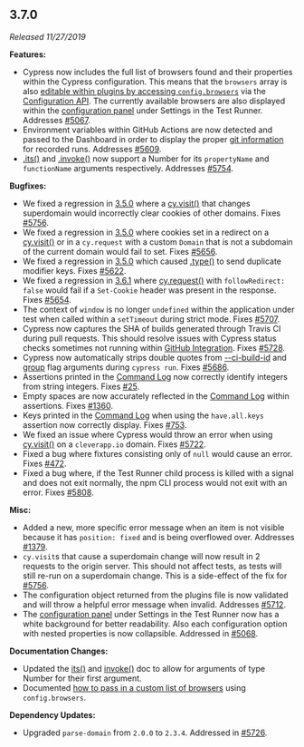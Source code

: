 ## 3.7.0

_Released 11/27/2019_

**Features:**

- Cypress now includes the full list of browsers found and their properties within the Cypress configuration. This means that the `browsers` array is also [editable within plugins by accessing `config.browsers`](/guides/guides/launching-browsers#Customize-available-browsers) via the [Configuration API](/api/plugins/configuration-api). The currently available browsers are also displayed within the [configuration panel](/guides/references/configuration#Resolved-Configuration) under Settings in the Test Runner. Addresses [#5067](https://github.com/cypress-io/cypress/issues/5067).
- Environment variables within GitHub Actions are now detected and passed to the Dashboard in order to display the proper [git information](/guides/continuous-integration/continuous-integration-introduction#Git-information) for recorded runs. Addresses [#5609](https://github.com/cypress-io/cypress/issues/5609).
- [.its()](/api/commands/its) and [.invoke()](/api/commands/invoke) now support a Number for its `propertyName` and `functionName` arguments respectively. Addresses [#5754](https://github.com/cypress-io/cypress/issues/5754).

**Bugfixes:**

- We fixed a regression in [3.5.0](#3-5-0) where a [cy.visit()](/api/commands/visit) that changes superdomain would incorrectly clear cookies of other domains. Fixes [#5756](https://github.com/cypress-io/cypress/issues/5756).
- We fixed a regression in [3.5.0](#3-5-0) where cookies set in a redirect on a [cy.visit()](/api/commands/visit) or in a `cy.request` with a custom `Domain` that is not a subdomain of the current domain would fail to set. Fixes [#5656](https://github.com/cypress-io/cypress/issues/5656).
- We fixed a regression in [3.5.0](#3-5-0) which caused [.type()](/api/commands/type) to send duplicate modifier keys. Fixes [#5622](https://github.com/cypress-io/cypress/issues/5622).
- We fixed a regression in [3.6.1](#3-6-1) where [cy.request()](/api/commands/request) with `followRedirect: false` would fail if a `Set-Cookie` header was present in the response. Fixes [#5654](https://github.com/cypress-io/cypress/issues/5654).
- The context of `window` is no longer `undefined` within the application under test when called within a `setTimeout` during strict mode. Fixes [#5707](https://github.com/cypress-io/cypress/issues/5707).
- Cypress now captures the SHA of builds generated through Travis CI during pull requests. This should resolve issues with Cypress status checks sometimes not running within [GitHub Integration](/guides/dashboard/github-integration). Fixes [#5728](https://github.com/cypress-io/cypress/issues/5728).
- Cypress now automatically strips double quotes from [--ci-build-id](/guides/guides/command-line#cypress-run-ci-build-id-lt-id-gt) and [group](/guides/guides/command-line#cypress-run-group-lt-name-gt) flag arguments during `cypress run`. Fixes [#5686](https://github.com/cypress-io/cypress/issues/5686).
- Assertions printed in the [Command Log](/guides/core-concepts/test-runner#Command-Log) now correctly identify integers from string integers. Fixes [#25](https://github.com/cypress-io/cypress/issues/25).
- Empty spaces are now accurately reflected in the [Command Log](/guides/core-concepts/test-runner#Command-Log) within assertions. Fixes [#1360](https://github.com/cypress-io/cypress/issues/1360).
- Keys printed in the [Command Log](/guides/core-concepts/test-runner#Command-Log) when using the `have.all.keys` assertion now correctly display. Fixes [#753](https://github.com/cypress-io/cypress/issues/753).
- We fixed an issue where Cypress would throw an error when using [cy.visit()](/api/commands/visit) on a `cleverapp.io` domain. Fixes [#5722](https://github.com/cypress-io/cypress/issues/5722).
- Fixed a bug where fixtures consisting only of `null` would cause an error. Fixes [#472](https://github.com/cypress-io/cypress/issues/472).
- Fixed a bug where, if the Test Runner child process is killed with a signal and does not exit normally, the npm CLI process would not exit with an error. Fixes [#5808](https://github.com/cypress-io/cypress/issues/5808).

**Misc:**

- Added a new, more specific error message when an item is not visible because it has `position: fixed` and is being overflowed over. Addresses [#1379](https://github.com/cypress-io/cypress/issues/1379).
- `cy.visit`s that cause a superdomain change will now result in 2 requests to the origin server. This should not affect tests, as tests will still re-run on a superdomain change. This is a side-effect of the fix for [#5756](https://github.com/cypress-io/cypress/issues/5756).
- The configuration object returned from the plugins file is now validated and will throw a helpful error message when invalid. Addresses [#5712](https://github.com/cypress-io/cypress/issues/5712).
- The [configuration panel](/guides/references/configuration#Resolved-Configuration) under Settings in the Test Runner now has a white background for better readability. Also each configuration option with nested properties is now collapsible. Addressed in [#5068](https://github.com/cypress-io/cypress/pull/5068).

**Documentation Changes:**

- Updated the [its()](/api/commands/its) and [invoke()](/api/commands/invoke) doc to allow for arguments of type Number for their first argument.
- Documented [how to pass in a custom list of browsers](/guides/guides/launching-browsers#Customize-available-browsers) using `config.browsers`.

**Dependency Updates:**

- Upgraded `parse-domain` from `2.0.0` to `2.3.4`. Addressed in [#5726](https://github.com/cypress-io/cypress/pull/5726).
